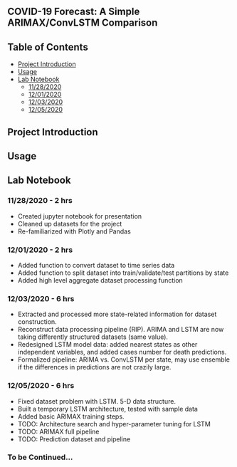 ## COVID-19 Forecast: A Simple ARIMAX/ConvLSTM Comparison 

## Table of Contents
  * [Project Introduction](#project-introduction)
  * [Usage](#usage)
  * [Lab Notebook](#lab-notebook)
     * [11/28/2020](#11282020---2-hrs)
     * [12/01/2020](#12012020---2-hrs)
     * [12/03/2020](#12032020---6-hrs)
     * [12/05/2020](#12052020---6-hrs)

## Project Introduction

## Usage

## Lab Notebook

### 11/28/2020 - 2 hrs

- Created jupyter notebook for presentation
- Cleaned up datasets for the project
- Re-familiarized with Plotly and Pandas

### 12/01/2020 - 2 hrs

- Added function to convert dataset to time series data
- Added function to split dataset into train/validate/test partitions by state
- Added high level aggregate dataset processing function

### 12/03/2020 - 6 hrs
- Extracted and processed more state-related information for dataset
 construction. 
- Reconstruct data processing pipeline (RIP). ARIMA and LSTM are now taking
 differently structured datasets (same value).
- Redesigned LSTM model data: added nearest states as other independent
 variables, and added cases number for death predictions.
- Formalized pipeline: ARIMA vs. ConvLSTM per state, may use ensemble if the
 differences in predictions are not crazily large.

### 12/05/2020 - 6 hrs
- Fixed dataset problem with LSTM. 5-D data structure.
- Built a temporary LSTM architecture, tested with sample data
- Added basic ARIMAX training steps. 
- TODO: Architecture search and hyper-parameter tuning for LSTM
- TODO: ARIMAX full pipeline
- TODO: Prediction dataset and pipeline

### To be Continued...
